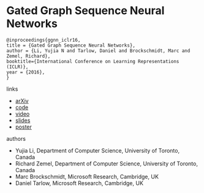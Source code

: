 #  Gated Graph Sequence Neural Networks
```
@inproceedings{ggnn_iclr16,
title = {Gated Graph Sequence Neural Networks},
author = {Li, Yujia N and Tarlow, Daniel and Brockschmidt, Marc and Zemel, Richard},
booktitle={International Conference on Learning Representations (ICLR)},
year = {2016},
}
```

links
- [arXiv](https://arxiv.org/abs/1511.05493)
- [code](https://github.com/yujiali/ggnn)
- [video](https://www.youtube.com/watch?v=_Uj-tNjhVDQ)
- [slides](https://www.cs.toronto.edu/~yujiali/files/talks/iclr16_ggnn_talk.pdf)
- [poster](http://www.cs.toronto.edu/~yujiali/files/posters/iclr2016_ggnn_poster.pdf)

authors
- Yujia Li, Department of Computer Science, University of Toronto, Canada
- Richard Zemel, Department of Computer Science, University of Toronto, Canada
- Marc Brockschmidt, Microsoft Research, Cambridge, UK
- Daniel Tarlow, Microsoft Research, Cambridge, UK
